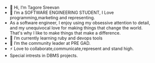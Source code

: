 - 👋 Hi, I’m Tagore Sreevan
- 👀 I’m a SOFTWARE ENGINEERING STUDENT, I Love programming,marketing and representing.
- As a software engineer, I enjoy using my obsessive attention to detail, and my unequivocal love for making things that change the world.
  That's why I like to make things that make a difference.
- 🌱 I’m currently learning ruby and devops tools
- 💞️ I’m the community leader at PRE GAD.
- ⚡ Love to collaborate,communicate,represent and stand high.
- Special intrests in DBMS projects.
